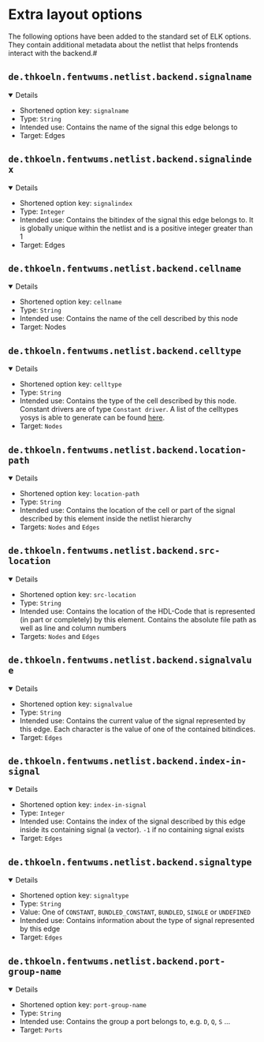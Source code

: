 # Extra layout options

The following options have been added to the standard set of ELK options.
They contain additional metadata about the netlist that helps frontends interact with the backend.#

## `de.thkoeln.fentwums.netlist.backend.signalname`
<details open markdown="1">

- Shortened option key: `signalname`
- Type: `String`
- Intended use: Contains the name of the signal this edge belongs to
- Target: Edges

</details>

## `de.thkoeln.fentwums.netlist.backend.signalindex`
<details open markdown="1">

- Shortened option key: `signalindex`
- Type: `Integer`
- Intended use: Contains the bitindex of the signal this edge belongs to. It is globally unique within the netlist and is a positive integer greater than 1
- Target: Edges

</details>

## `de.thkoeln.fentwums.netlist.backend.cellname`
<details open markdown="1">

- Shortened option key: `cellname`
- Type: `String`
- Intended use: Contains the name of the cell described by this node
- Target: Nodes

</details>

## `de.thkoeln.fentwums.netlist.backend.celltype`
<details open markdown="1">

- Shortened option key: `celltype`
- Type: `String`
- Intended use: Contains the type of the cell described by this node. Constant drivers are of type `Constant driver`. A list of the celltypes yosys is able to generate can be found [here](https://yosyshq.readthedocs.io/projects/yosys/en/latest/cell_index.html).
- Target: `Nodes`

</details>

## `de.thkoeln.fentwums.netlist.backend.location-path`
<details open markdown="1">

- Shortened option key: `location-path`
- Type: `String`
- Intended use: Contains the location of the cell or part of the signal described by this element inside the netlist hierarchy
- Targets: `Nodes` and `Edges`

</details>

## `de.thkoeln.fentwums.netlist.backend.src-location`
<details open markdown="1">

- Shortened option key: `src-location`
- Type: `String`
- Intended use: Contains the location of the HDL-Code that is represented (in part or completely) by this element. Contains the absolute file path as well as line and column numbers
- Targets: `Nodes` and `Edges`

</details>

## `de.thkoeln.fentwums.netlist.backend.signalvalue`
<details open markdown="1">

- Shortened option key: `signalvalue`
- Type: `String`
- Intended use: Contains the current value of the signal represented by this edge. Each character is the value of one of the contained bitindices.
- Target: `Edges`

</details>

## `de.thkoeln.fentwums.netlist.backend.index-in-signal`
<details open markdown="1">

- Shortened option key: `index-in-signal`
- Type: `Integer`
- Intended use: Contains the index of the signal described by this edge inside its containing signal (a vector). `-1` if no containing signal exists
- Target: `Edges`

</details>

## `de.thkoeln.fentwums.netlist.backend.signaltype`
<details open markdown="1">

- Shortened option key: `signaltype`
- Type: `String`
- Value: One of `CONSTANT`, `BUNDLED_CONSTANT`, `BUNDLED`, `SINGLE` or `UNDEFINED`
- Intended use: Contains information about the type of signal represented by this edge
- Target: `Edges`

</details>

## `de.thkoeln.fentwums.netlist.backend.port-group-name`
<details open markdown="1">

- Shortened option key: `port-group-name`
- Type: `String`
- Intended use: Contains the group a port belongs to, e.g. `D`, `Q`, `S` ...
- Target: `Ports`

</details>